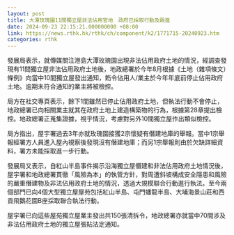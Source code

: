 ```yaml
---
layout: post
title: 大潭玫瑰園11間獨立屋非法佔用官地　政府已採取行動及跟進
date: 2024-09-23 22:15:21.000000000 +08:00
link: https://news.rthk.hk/rthk/ch/component/k2/1771715-20240923.htm
categories: rthk
---
```


發展局表示，就傳媒關注港島大潭玫瑰園出現非法佔用政府土地的情況，經調查發現有11間獨立屋非法佔用政府土地後，地政總署於今年8月根據《土地（雜項條文）條例》向當中10間獨立屋發出通知，飭令佔用人/業主於今年年底前停止佔用政府土地。逾期未符合通知的業主將被檢控。

局方在社交專頁表示，餘下1間雖然已停止佔用政府土地，但執法行動不會停止，地政總署已向相關業主就其在政府土地上建造構築物的行為，根據第28章提出檢控。地政總署正蒐集證據，視乎情況，考慮對另外10間獨立屋作出類似檢控。

局方指出，屋宇署過去3年亦就玫瑰園接獲2宗懷疑有僭建地庫的舉報。當中1宗舉報經署方人員進入屋內視察後發現沒有僭建地庫；而另1宗舉報則由於欠缺詳細資料，署方未能採取進一步行動。

發展局又表示，自紅山半島事件揭示沿海獨立屋僭建和非法佔用政府土地情況後，屋宇署和地政總署貫徹「風險為本」的執管方針，對周遭斜坡構成安全隱患和風險的嚴重僭建物及非法佔用政府土地的情況，透過大規模聯合行動進行執法。至今兩個部門已向4個大型獨立屋屋苑包括紅山半島、屯門蟠龍半島、大埔海景山莊和西貢飛鵝花園B座採取聯合執法行動。

屋宇署已向這些屋苑獨立屋業主發出共150張清拆令，地政總署亦就當中70間涉及非法佔用政府土地的獨立屋張貼法定通知。
